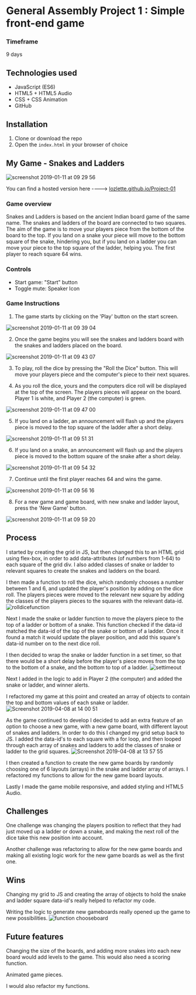 # General Assembly Project 1 : Simple front-end game

### Timeframe
9 days

## Technologies used

* JavaScript (ES6)
* HTML5 + HTML5 Audio
* CSS + CSS Animation
* GitHub

## Installation

1. Clone or download the repo
1. Open the `index.html` in your browser of choice

## My Game - Snakes and Ladders

![screenshot 2019-01-11 at 09 29 56](https://user-images.githubusercontent.com/7090684/51025343-a7b3fa80-1583-11e9-9aab-36675b676f2e.png)

You can find a hosted version here ----> [lozlette.github.io/Project-01](https://lozlette.github.io/Project-01)

### Game overview

Snakes and Ladders is based on the ancient Indian board game of the same name. The snakes and ladders of the board are connected to two squares. The aim of the game is to move your players piece from the bottom of the board to the top. If you land on a snake your piece will move to the bottom square of the snake, hindering you, but if you land on a ladder you can move your piece to the top square of the ladder, helping you. The first player to reach square 64 wins.

### Controls
- Start game: "Start" button
- Toggle mute: Speaker Icon

### Game Instructions

1. The game starts by clicking on the 'Play' button on the start screen.

![screenshot 2019-01-11 at 09 39 04](https://user-images.githubusercontent.com/7090684/51025781-d2528300-1584-11e9-87ca-9cf498e626cf.png)

2.  Once the game begins you will see the snakes and ladders board with the snakes and ladders placed on the board.

![screenshot 2019-01-11 at 09 43 07](https://user-images.githubusercontent.com/7090684/51025983-63295e80-1585-11e9-811a-c2c611a760b8.png)


3. To play, roll the dice by pressing the "Roll the Dice" button. This will move your players piece and the computer's piece to their next squares.

4. As you roll the dice, yours and the computers dice roll will be displayed at the top of the screen. The players pieces will appear on the board. Player 1 is white, and Player 2 (the computer) is green.

![screenshot 2019-01-11 at 09 47 00](https://user-images.githubusercontent.com/7090684/51026295-13976280-1586-11e9-86ee-7d615ff3d8f8.png)

5. If you land on a ladder, an announcement will flash up and the players piece is moved to the top square of the ladder after a short delay.

![screenshot 2019-01-11 at 09 51 31](https://user-images.githubusercontent.com/7090684/51026489-843e7f00-1586-11e9-9fab-0628d7aa5d5c.png)

6. If you land on a snake, an announcement will flash up and the players piece is moved to the bottom square of the snake after a short delay.

![screenshot 2019-01-11 at 09 54 32](https://user-images.githubusercontent.com/7090684/51026661-f0b97e00-1586-11e9-9a61-8a97520e988e.png)

7. Continue until the first player reaches 64 and wins the game.

![screenshot 2019-01-11 at 09 56 16](https://user-images.githubusercontent.com/7090684/51026749-2c544800-1587-11e9-9849-e8ee97ef5f03.png)

8. For a new game and game board, with new snake and ladder layout, press the 'New Game' button.

![screenshot 2019-01-11 at 09 59 20](https://user-images.githubusercontent.com/7090684/51026944-9a007400-1587-11e9-9ada-2ee823af0e04.png)

## Process

I started by creating the grid in JS, but then changed this to an HTML grid using flex-box, in order to add data-attributes (of numbers from 1-64) to each square of the grid div. I also added classes of snake or ladder to relevant squares to create the snakes and ladders on the board.

I then made a function to roll the dice, which randomly chooses a number between 1 and 6, and updated the player's position by adding on the dice roll. The players pieces were moved to the relevant new square by adding the classes of the players pieces to the squares with the relevant data-id.
![rolldicefunction](https://user-images.githubusercontent.com/7090684/55726267-46c38380-5a07-11e9-8026-575837379dc2.png)

Next I made the snake or ladder function to move the players piece to the top of a ladder or bottom of a snake. This function checked if the data-id matched the data-id of the top of the snake or bottom of a ladder. Once it found a match it would update the player position, and add this square's data-id number on to the next dice roll.

I then decided to wrap the snake or ladder function in a set timer, so that there would be a short delay before the player's piece moves from the top to the bottom of a snake, and the bottom to top of a ladder.
![settimeout](https://user-images.githubusercontent.com/7090684/55726141-0532d880-5a07-11e9-9cc7-053649389426.png)

Next I added in the logic to add in Player 2 (the computer) and added the snake or ladder, and winner alerts.

I refactored my game at this point and created an array of objects to contain the top and bottom values of each snake or ladder.
![Screenshot 2019-04-08 at 14 00 51](https://user-images.githubusercontent.com/7090684/55726011-c1d86a00-5a06-11e9-964b-1690fd3c2f5c.png)

As the game continued to develop I decided to add an extra feature of an option to choose a new game, with a new game board, with different layout of snakes and ladders. In order to do this I changed my grid setup back to JS. I added the data-id's to each square with a for loop, and then looped through each array of snakes and ladders to add the classes of snake or ladder to the grid squares.
![Screenshot 2019-04-08 at 13 57 55](https://user-images.githubusercontent.com/7090684/55725874-7e7dfb80-5a06-11e9-887b-cf302367e56c.png)

I then created a function to create the new game boards by randomly choosing one of 6 layouts (arrays) in the snake and ladder array of arrays. I refactored my functions to allow for the new game board layouts.

Lastly I made the game mobile responsive, and added styling and HTML5 Audio.

## Challenges

One challenge was changing the players position to reflect that they had just moved up a ladder or down a snake, and making the next roll of the dice take this new position into account.

Another challenge was refactoring to allow for the new game boards and making all existing logic work for the new game boards as well as the first one.

## Wins

Changing my grid to JS and creating the array of objects to hold the snake and ladder square data-id's really helped to refactor my code.

Writing the logic to generate new gameboards really opened up the game to new possibilities.
![function chooseboard](https://user-images.githubusercontent.com/7090684/55726429-af126500-5a07-11e9-9a1f-dfa7ebdce619.png)

## Future features

Changing the size of the boards, and adding more snakes into each new board would add levels to the game. This would also need a scoring function.

Animated game pieces.

I would also refactor my functions.
